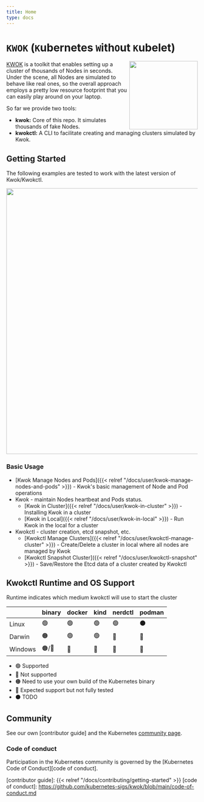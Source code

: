 ```yaml
---
title: Home
type: docs
---
```


# `KWOK` (`K`ubernetes `W`ith`O`ut `K`ubelet)

<img align="right" width="180px" src="/favicon.svg">

[KWOK] is a toolkit that enables setting up a cluster of thousands of Nodes in seconds.
Under the scene, all Nodes are simulated to behave like real ones, so the overall approach employs
a pretty low resource footprint that you can easily play around on your laptop.

So far we provide two tools:

- **kwok:** Core of this repo. It simulates thousands of fake Nodes.
- **kwokctl:** A CLI to facilitate creating and managing clusters simulated by Kwok.

## Getting Started

The following examples are tested to work with the latest version of Kwok/Kwokctl.

<img width="700px" src="/manage-clusters.svg">

### Basic Usage

- [Kwok Manage Nodes and Pods]({{< relref "/docs/user/kwok-manage-nodes-and-pods" >}}) - Kwok's basic management of Node and Pod operations
- Kwok - maintain Nodes heartbeat and Pods status.
    - [Kwok in Cluster]({{< relref "/docs/user/kwok-in-cluster" >}}) - Installing Kwok in a cluster
    - [Kwok in Local]({{< relref "/docs/user/kwok-in-local" >}}) - Run Kwok in the local for a cluster
- Kwokctl - cluster creation, etcd snapshot, etc.
    - [Kwokctl Manage Clusters]({{< relref "/docs/user/kwokctl-manage-cluster" >}}) - Create/Delete a cluster in local where all nodes are managed by Kwok
    - [Kwokctl Snapshot Cluster]({{< relref "/docs/user/kwokctl-snapshot" >}}) - Save/Restore the Etcd data of a cluster created by Kwokctl

## Kwokctl Runtime and OS Support

Runtime indicates which medium kwokctl will use to start the cluster

|         | binary | docker | kind | nerdctl | podman |
| ------- | ------ | ------ | ---- | ------- | ------ |
| Linux   | 🟢      | 🟢      | 🟢    | 🟢       | ⚫      |
| Darwin  | 🟠      | 🟢      | 🟢    | 🔴       | 🔴      |
| Windows | 🟠/🔵    | 🔵      | 🔵    | 🔴       | 🔴      |

- 🟢 Supported
- 🔴 Not supported
- 🟠 Need to use your own build of the Kubernetes binary
- 🔵 Expected support but not fully tested
- ⚫ TODO

## Community

See our own [contributor guide] and the Kubernetes [community page].

### Code of conduct

Participation in the Kubernetes community is governed by the [Kubernetes Code of Conduct][code of conduct].

[KWOK]: https://sigs.k8s.io/kwok
[community page]: https://kubernetes.io/community/
[contributor guide]: {{< relref "/docs/contributing/getting-started" >}}
[code of conduct]: https://github.com/kubernetes-sigs/kwok/blob/main/code-of-conduct.md
